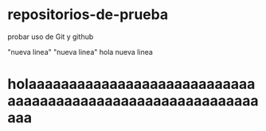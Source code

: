 # repositorios-de-prueba
probar uso de Git y github

"nueva linea"
"nueva linea"
hola nueva linea
# holaaaaaaaaaaaaaaaaaaaaaaaaaaaaaaaaaaaaaaaaaaaaaaaaaaaaaaaaaaaaaa